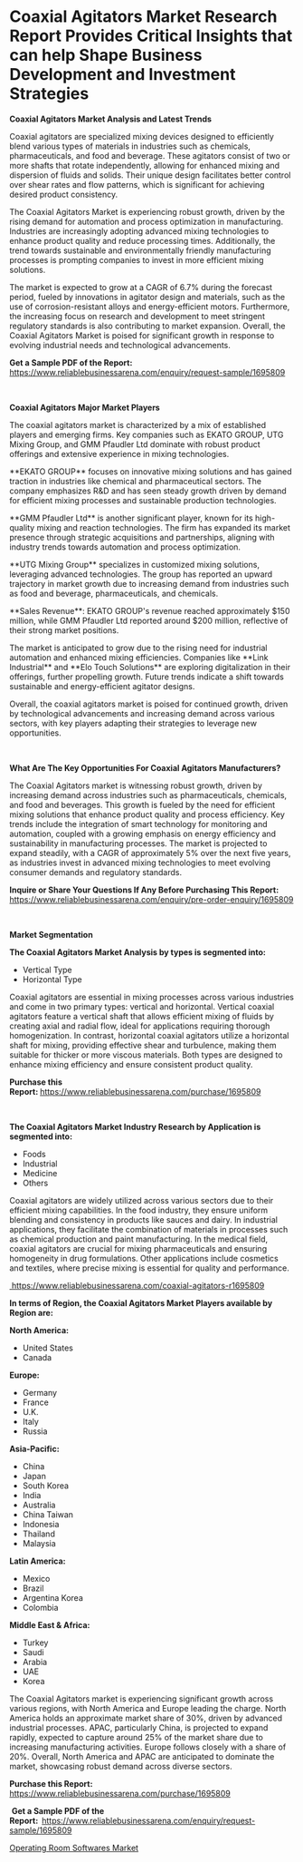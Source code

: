 <p><h1>Coaxial Agitators Market Research Report Provides Critical Insights that can help Shape Business Development and Investment Strategies</h1></p><p><strong>Coaxial Agitators Market Analysis and Latest Trends</strong></p>
<p><p>Coaxial agitators are specialized mixing devices designed to efficiently blend various types of materials in industries such as chemicals, pharmaceuticals, and food and beverage. These agitators consist of two or more shafts that rotate independently, allowing for enhanced mixing and dispersion of fluids and solids. Their unique design facilitates better control over shear rates and flow patterns, which is significant for achieving desired product consistency.</p><p>The Coaxial Agitators Market is experiencing robust growth, driven by the rising demand for automation and process optimization in manufacturing. Industries are increasingly adopting advanced mixing technologies to enhance product quality and reduce processing times. Additionally, the trend towards sustainable and environmentally friendly manufacturing processes is prompting companies to invest in more efficient mixing solutions.</p><p>The market is expected to grow at a CAGR of 6.7% during the forecast period, fueled by innovations in agitator design and materials, such as the use of corrosion-resistant alloys and energy-efficient motors. Furthermore, the increasing focus on research and development to meet stringent regulatory standards is also contributing to market expansion. Overall, the Coaxial Agitators Market is poised for significant growth in response to evolving industrial needs and technological advancements.</p></p>
<p><strong>Get a Sample PDF of the Report:&nbsp;</strong> <a href="https://www.reliablebusinessarena.com/enquiry/request-sample/1695809?utm_campaign=1841&utm_medium=2&utm_source=Github&utm_content=ia&utm_term=08012025&utm_id=coaxial-agitators">https://www.reliablebusinessarena.com/enquiry/request-sample/1695809</a></p>
<p>&nbsp;</p>
<p><strong>Coaxial Agitators Major Market Players</strong></p>
<p><p>The coaxial agitators market is characterized by a mix of established players and emerging firms. Key companies such as EKATO GROUP, UTG Mixing Group, and GMM Pfaudler Ltd dominate with robust product offerings and extensive experience in mixing technologies.</p><p>**EKATO GROUP** focuses on innovative mixing solutions and has gained traction in industries like chemical and pharmaceutical sectors. The company emphasizes R&D and has seen steady growth driven by demand for efficient mixing processes and sustainable production technologies.</p><p>**GMM Pfaudler Ltd** is another significant player, known for its high-quality mixing and reaction technologies. The firm has expanded its market presence through strategic acquisitions and partnerships, aligning with industry trends towards automation and process optimization.</p><p>**UTG Mixing Group** specializes in customized mixing solutions, leveraging advanced technologies. The group has reported an upward trajectory in market growth due to increasing demand from industries such as food and beverage, pharmaceuticals, and chemicals.</p><p>**Sales Revenue**: EKATO GROUP's revenue reached approximately $150 million, while GMM Pfaudler Ltd reported around $200 million, reflective of their strong market positions. </p><p>The market is anticipated to grow due to the rising need for industrial automation and enhanced mixing efficiencies. Companies like **Link Industrial** and **Elo Touch Solutions** are exploring digitalization in their offerings, further propelling growth. Future trends indicate a shift towards sustainable and energy-efficient agitator designs.</p><p>Overall, the coaxial agitators market is poised for continued growth, driven by technological advancements and increasing demand across various sectors, with key players adapting their strategies to leverage new opportunities.</p></p>
<p>&nbsp;</p>
<p><strong>What Are The Key Opportunities For Coaxial Agitators Manufacturers?</strong></p>
<p><p>The Coaxial Agitators market is witnessing robust growth, driven by increasing demand across industries such as pharmaceuticals, chemicals, and food and beverages. This growth is fueled by the need for efficient mixing solutions that enhance product quality and process efficiency. Key trends include the integration of smart technology for monitoring and automation, coupled with a growing emphasis on energy efficiency and sustainability in manufacturing processes. The market is projected to expand steadily, with a CAGR of approximately 5% over the next five years, as industries invest in advanced mixing technologies to meet evolving consumer demands and regulatory standards.</p></p>
<p><strong>Inquire or Share Your Questions If Any Before Purchasing This Report:</strong> <a href="https://www.reliablebusinessarena.com/enquiry/pre-order-enquiry/1695809?utm_campaign=1841&utm_medium=2&utm_source=Github&utm_content=ia&utm_term=08012025&utm_id=coaxial-agitators">https://www.reliablebusinessarena.com/enquiry/pre-order-enquiry/1695809</a></p>
<p>&nbsp;</p>
<p><strong>Market Segmentation</strong></p>
<p><strong>The Coaxial Agitators Market Analysis by types is segmented into:</strong></p>
<p><ul><li>Vertical Type</li><li>Horizontal Type</li></ul></p>
<p><p>Coaxial agitators are essential in mixing processes across various industries and come in two primary types: vertical and horizontal. Vertical coaxial agitators feature a vertical shaft that allows efficient mixing of fluids by creating axial and radial flow, ideal for applications requiring thorough homogenization. In contrast, horizontal coaxial agitators utilize a horizontal shaft for mixing, providing effective shear and turbulence, making them suitable for thicker or more viscous materials. Both types are designed to enhance mixing efficiency and ensure consistent product quality.</p></p>
<p><strong>Purchase this Report:&nbsp;</strong><a href="https://www.reliablebusinessarena.com/purchase/1695809?utm_campaign=1841&utm_medium=2&utm_source=Github&utm_content=ia&utm_term=08012025&utm_id=coaxial-agitators">https://www.reliablebusinessarena.com/purchase/1695809</a></p>
<p>&nbsp;</p>
<p><strong>The Coaxial Agitators Market Industry Research by Application is segmented into:</strong></p>
<p><ul><li>Foods</li><li>Industrial</li><li>Medicine</li><li>Others</li></ul></p>
<p><p>Coaxial agitators are widely utilized across various sectors due to their efficient mixing capabilities. In the food industry, they ensure uniform blending and consistency in products like sauces and dairy. In industrial applications, they facilitate the combination of materials in processes such as chemical production and paint manufacturing. In the medical field, coaxial agitators are crucial for mixing pharmaceuticals and ensuring homogeneity in drug formulations. Other applications include cosmetics and textiles, where precise mixing is essential for quality and performance.</p></p>
<p><a href="https://www.reliablebusinessarena.com/coaxial-agitators-r1695809?utm_campaign=1841&utm_medium=2&utm_source=Github&utm_content=ia&utm_term=08012025&utm_id=coaxial-agitators">&nbsp;https://www.reliablebusinessarena.com/coaxial-agitators-r1695809</a></p>
<p><strong>In terms of Region, the Coaxial Agitators Market Players available by Region are:</strong></p>
<p>
    <p> <strong> North America: </strong>
        <ul>
            <li>United States</li>
            <li>Canada</li>
        </ul>
        </p> 
    <p> <strong> Europe: </strong>
        <ul>
            <li>Germany</li>
            <li>France</li>
            <li>U.K.</li>
            <li>Italy</li>
            <li>Russia</li>
        </ul>
        </p> 
    <p> <strong> Asia-Pacific: </strong>
        <ul>
            <li>China</li>
            <li>Japan</li>
            <li>South Korea</li>
            <li>India</li>
            <li>Australia</li>
            <li>China Taiwan</li>
            <li>Indonesia</li>
            <li>Thailand</li>
            <li>Malaysia</li>
        </ul>
        </p> 
    <p> <strong> Latin America: </strong>
        <ul>
            <li>Mexico</li>
            <li>Brazil</li>
            <li>Argentina Korea</li>
            <li>Colombia</li>
        </ul>
        </p> 
    <p> <strong> Middle East & Africa: </strong>
        <ul>
            <li>Turkey</li>
            <li>Saudi</li>
            <li>Arabia</li>
            <li>UAE</li>
            <li>Korea</li>
        </ul>
    </p>
    </p>
<p><p>The Coaxial Agitators market is experiencing significant growth across various regions, with North America and Europe leading the charge. North America holds an approximate market share of 30%, driven by advanced industrial processes. APAC, particularly China, is projected to expand rapidly, expected to capture around 25% of the market share due to increasing manufacturing activities. Europe follows closely with a share of 20%. Overall, North America and APAC are anticipated to dominate the market, showcasing robust demand across diverse sectors.</p></p>
<p><strong>Purchase this Report: </strong><a href="https://www.reliablebusinessarena.com/purchase/1695809?utm_campaign=1841&utm_medium=2&utm_source=Github&utm_content=ia&utm_term=08012025&utm_id=coaxial-agitators">https://www.reliablebusinessarena.com/purchase/1695809</a></p>
<p>&nbsp;<strong>Get a Sample PDF of the Report:&nbsp;&nbsp;</strong><a href="https://www.reliablebusinessarena.com/enquiry/request-sample/1695809?utm_campaign=1841&utm_medium=2&utm_source=Github&utm_content=ia&utm_term=08012025&utm_id=coaxial-agitators">https://www.reliablebusinessarena.com/enquiry/request-sample/1695809</a></p>
<p><strong></strong></p>
<p><p><a href="https://github.com/gdfhhhj/Market-Research-Report-List-7/blob/main/operating-room-softwares-market.md?utm_campaign=1841&utm_medium=2&utm_source=Github&utm_content=ia&utm_term=08012025&utm_id=coaxial-agitators">Operating Room Softwares Market</a></p></p>
